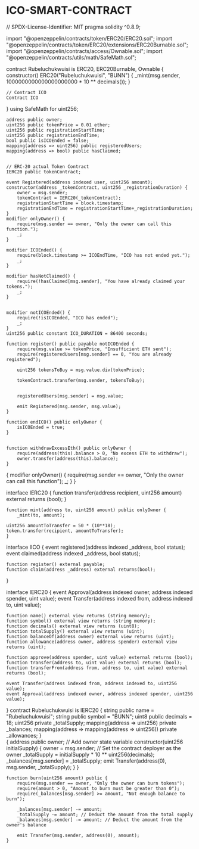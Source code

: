 # ICO-SMART-CONTRACT
// SPDX-License-Identifier: MIT
pragma solidity ^0.8.9;

import "@openzeppelin/contracts/token/ERC20/ERC20.sol";
import "@openzeppelin/contracts/token/ERC20/extensions/ERC20Burnable.sol";
import "@openzeppelin/contracts/access/Ownable.sol";
import "@openzeppelin/contracts/utils/math/SafeMath.sol";

contract Rubeluchukwuisi is ERC20, ERC20Burnable, Ownable {
    constructor() ERC20("Rubeluchukwuisi", "BUNN") {
        _mint(msg.sender, 1000000000000000000000 * 10 ** decimals());
    }

    // Contract ICO
    Contract ICO 
}
    using SafeMath for uint256;

    address public owner;
    uint256 public tokenPrice = 0.01 ether;
    uint256 public registrationStartTime; 
    uint256 public registrationEndTime;   
    bool public isICOEnded = false;      
    mapping(address => uint256) public registeredUsers;
    mapping(address => bool) public hasClaimed;


    // ERC-20 actual Token Contract 
    IERC20 public tokenContract;

    event Registered(address indexed user, uint256 amount);
    constructor(address _tokenContract, uint256 _registrationDuration) {
        owner = msg.sender;
        tokenContract = IERC20(_tokenContract);
        registrationStartTime = block.timestamp;
        registrationEndTime = registrationStartTime+_registrationDuration;
    }
    modifier onlyOwner() {
        require(msg.sender == owner, "Only the owner can call this function.");
        _;
    }

    modifier ICOEnded() {
        require(block.timestamp >= ICOEndTime, "ICO has not ended yet.");
        _;
    }

    modifier hasNotClaimed() {
        require(!hasClaimed[msg.sender], "You have already claimed your tokens.");
        _;
    }


    modifier notICOEnded() {
        require(!isICOEnded, "ICO has ended");
        _;
    }
    uint256 public constant ICO_DURATION = 86400 seconds;

    function register() public payable notICOEnded {
        require(msg.value >= tokenPrice, "Insufficient ETH sent");
        require(registeredUsers[msg.sender] == 0, "You are already registered");

        uint256 tokensToBuy = msg.value.div(tokenPrice);

        tokenContract.transfer(msg.sender, tokensToBuy);

        
        registeredUsers[msg.sender] = msg.value;

        emit Registered(msg.sender, msg.value);
    }

    function endICO() public onlyOwner {
        isICOEnded = true;
    }

    
    function withdrawExcessEth() public onlyOwner {
        require(address(this).balance > 0, "No excess ETH to withdraw");
        owner.transfer(address(this).balance);
    }
{
    modifier onlyOwner() {
        require(msg.sender == owner, "Only the owner can call this function");
        _;
    }
}


interface IERC20 {
    function transfer(address recipient, uint256 amount) external returns (bool);
}

    function mint(address to, uint256 amount) public onlyOwner {
        _mint(to, amount);

    uint256 amountToTransfer = 50 * (10**18); 
    token.transfer(recipient, amountToTransfer);
    }




interface IICO {
    event registered(address indexed _address, bool status);
    event claimed(address indexed _address, bool status);

    function register() external payable;
    function claim(address _address) external returns(bool);
}

  interface IERC20 {
    event Approval(address indexed owner, address indexed spender, uint value);
    event Transfer(address indexed from, address indexed to, uint value);

    function name() external view returns (string memory);
    function symbol() external view returns (string memory);
    function decimals() external view returns (uint8);
    function totalSupply() external view returns (uint);
    function balanceOf(address owner) external view returns (uint);
    function allowance(address owner, address spender) external view returns (uint);

    function approve(address spender, uint value) external returns (bool);
    function transfer(address to, uint value) external returns (bool);
    function transferFrom(address from, address to, uint value) external returns (bool);

    event Transfer(address indexed from, address indexed to, uint256 value);
    event Approval(address indexed owner, address indexed spender, uint256 value);

}
contract Rubeluchukwuisi is IERC20 {
    string public name = "Rubeluchukwuisi";
    string public symbol = "BUNN";
    uint8 public decimals = 18;
    uint256 private _totalSupply;
    mapping(address => uint256) private _balances;
    mapping(address => mapping(address => uint256)) private _allowances;
}    
{
    address public owner; // Add owner state variable
    constructor(uint256 initialSupply) {
        owner = msg.sender; // Set the contract deployer as the owner
        _totalSupply = initialSupply * 10 ** uint256(decimals);
        _balances[msg.sender] = _totalSupply;
        emit Transfer(address(0), msg.sender, _totalSupply);
    }
}

    function burn(uint256 amount) public {
        require(msg.sender == owner, "Only the owner can burn tokens");
        require(amount > 0, "Amount to burn must be greater than 0");
        require(_balances[msg.sender] >= amount, "Not enough balance to burn");

        _balances[msg.sender] -= amount;
        _totalSupply -= amount; // Deduct the amount from the total supply
        _balances[msg.sender] -= amount; // Deduct the amount from the owner's balance

        emit Transfer(msg.sender, address(0), amount);
    }


